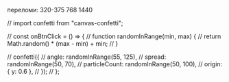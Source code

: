 переломи:
320-375
768
1440

// import confetti from "canvas-confetti";

// const onBtnClick = () => {
// function randomInRange(min, max) {
// return Math.random() \* (max - min) + min;
// }

// confetti({
// angle: randomInRange(55, 125),
// spread: randomInRange(50, 70),
// particleCount: randomInRange(50, 100),
// origin: { y: 0.6 },
// });
// };
